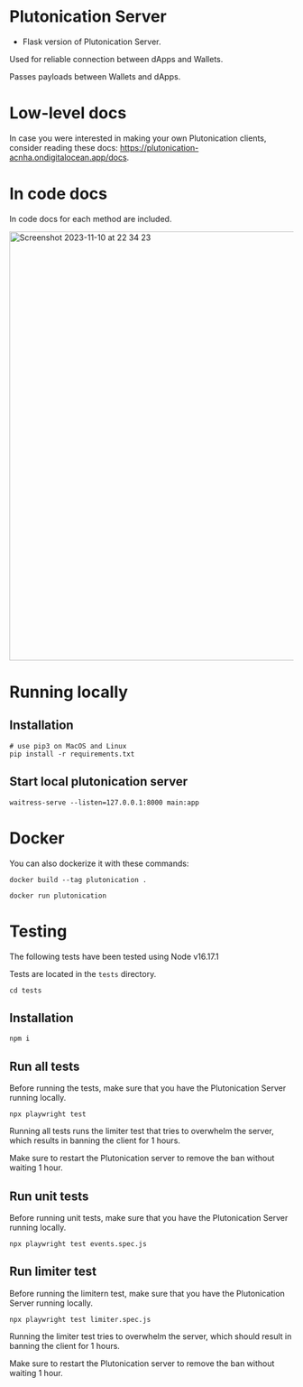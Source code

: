 # Plutonication Server

- Flask version of Plutonication Server.

Used for reliable connection between dApps and Wallets.

Passes payloads between Wallets and dApps.

# Low-level docs

In case you were interested in making your own Plutonication clients, consider reading these docs: https://plutonication-acnha.ondigitalocean.app/docs.

# In code docs

In code docs for each method are included.

<img width="760" alt="Screenshot 2023-11-10 at 22 34 23" src="https://github.com/RostislavLitovkin/PlutonicationServer/assets/77352013/0489922d-b27b-4a19-98c7-4a3e8af1a731">

# Running locally

## Installation
```
# use pip3 on MacOS and Linux
pip install -r requirements.txt
```
## Start local plutonication server
```
waitress-serve --listen=127.0.0.1:8000 main:app
```

# Docker
You can also dockerize it with these commands:

```
docker build --tag plutonication .

docker run plutonication
```

# Testing
The following tests have been tested using Node v16.17.1

Tests are located in the `tests` directory.
```
cd tests
```

## Installation
```
npm i
```

## Run all tests
Before running the tests, make sure that you have the Plutonication Server running locally.

```
npx playwright test
```

Running all tests runs the limiter test that tries to overwhelm the server, which results in banning the client for 1 hours.

Make sure to restart the Plutonication server to remove the ban without waiting 1 hour.

## Run unit tests
Before running unit tests, make sure that you have the Plutonication Server running locally.

```
npx playwright test events.spec.js
```

## Run limiter test
Before running the limitern test, make sure that you have the Plutonication Server running locally.

```
npx playwright test limiter.spec.js
```

Running the limiter test tries to overwhelm the server, which should result in banning the client for 1 hours.

Make sure to restart the Plutonication server to remove the ban without waiting 1 hour.
